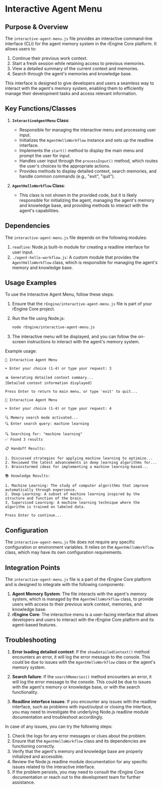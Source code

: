 # Interactive Agent Menu

## Purpose & Overview

The `interactive-agent-menu.js` file provides an interactive command-line interface (CLI) for the agent memory system in the rEngine Core platform. It allows users to:

1. Continue their previous work context.
2. Start a fresh session while retaining access to previous memories.
3. View a detailed summary of the current context and memories.
4. Search through the agent's memories and knowledge base.

This interface is designed to give developers and users a seamless way to interact with the agent's memory system, enabling them to efficiently manage their development tasks and access relevant information.

## Key Functions/Classes

1. **`InteractiveAgentMenu` Class**:
   - Responsible for managing the interactive menu and processing user input.
   - Initializes the `AgentHelloWorkflow` instance and sets up the readline interface.
   - Implements the `start()` method to display the main menu and prompt the user for input.
   - Handles user input through the `processInput()` method, which routes the user's choices to the appropriate actions.
   - Provides methods to display detailed context, search memories, and handle common commands (e.g., "exit", "quit").

1. **`AgentHelloWorkflow` Class**:
   - This class is not shown in the provided code, but it is likely responsible for initializing the agent, managing the agent's memory and knowledge base, and providing methods to interact with the agent's capabilities.

## Dependencies

The `interactive-agent-menu.js` file depends on the following modules:

1. `readline`: Node.js built-in module for creating a readline interface for user input.
2. `./agent-hello-workflow.js`: A custom module that provides the `AgentHelloWorkflow` class, which is responsible for managing the agent's memory and knowledge base.

## Usage Examples

To use the Interactive Agent Menu, follow these steps:

1. Ensure that the `rEngine/interactive-agent-menu.js` file is part of your rEngine Core project.
2. Run the file using Node.js:

   ```bash
   node rEngine/interactive-agent-menu.js
   ```

1. The interactive menu will be displayed, and you can follow the on-screen instructions to interact with the agent's memory system.

Example usage:

```
🧠 Interactive Agent Menu

➤ Enter your choice (1-4) or type your request: 3

📊 Generating detailed context summary...
[Detailed context information displayed]

Press Enter to return to main menu, or type 'exit' to quit...

🧠 Interactive Agent Menu

➤ Enter your choice (1-4) or type your request: 4

🔍 Memory search mode activated...
🔍 Enter search query: machine learning

🔍 Searching for: "machine learning"
✅ Found 3 results

📋 Handoff Results:

1. Discussed strategies for applying machine learning to optimize...
2. Reviewed the latest advancements in deep learning algorithms for...
3. Brainstormed ideas for implementing a machine learning-based...

📚 Knowledge Results:

1. Machine Learning: The study of computer algorithms that improve automatically through experience.
2. Deep Learning: A subset of machine learning inspired by the structure and function of the brain.
3. Supervised Learning: A machine learning technique where the algorithm is trained on labeled data.

Press Enter to continue...
```

## Configuration

The `interactive-agent-menu.js` file does not require any specific configuration or environment variables. It relies on the `AgentHelloWorkflow` class, which may have its own configuration requirements.

## Integration Points

The `interactive-agent-menu.js` file is a part of the rEngine Core platform and is designed to integrate with the following components:

1. **Agent Memory System**: The file interacts with the agent's memory system, which is managed by the `AgentHelloWorkflow` class, to provide users with access to their previous work context, memories, and knowledge base.
2. **rEngine Core**: The interactive menu is a user-facing interface that allows developers and users to interact with the rEngine Core platform and its agent-based features.

## Troubleshooting

1. **Error loading detailed context**: If the `showDetailedContext()` method encounters an error, it will log the error message to the console. This could be due to issues with the `AgentHelloWorkflow` class or the agent's memory system.

1. **Search failure**: If the `searchMemories()` method encounters an error, it will log the error message to the console. This could be due to issues with the agent's memory or knowledge base, or with the search functionality.

1. **Readline interface issues**: If you encounter any issues with the readline interface, such as problems with input/output or closing the interface, you may need to investigate the underlying Node.js readline module documentation and troubleshoot accordingly.

In case of any issues, you can try the following steps:

1. Check the logs for any error messages or clues about the problem.
2. Ensure that the `AgentHelloWorkflow` class and its dependencies are functioning correctly.
3. Verify that the agent's memory and knowledge base are properly initialized and accessible.
4. Review the Node.js readline module documentation for any specific issues related to the interactive interface.
5. If the problem persists, you may need to consult the rEngine Core documentation or reach out to the development team for further assistance.
